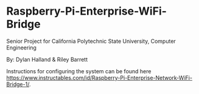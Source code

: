 # Raspberry-Pi-Enterprise-WiFi-Bridge

Senior Project for California Polytechnic State University, Computer Engineering

By: Dylan Halland & Riley Barrett


Instructions for configuring the system can be found here https://www.instructables.com/id/Raspberry-Pi-Enterprise-Network-WiFi-Bridge-1/.
